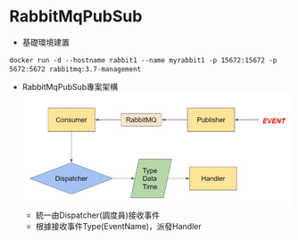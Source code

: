 # RabbitMqPubSub
* 基礎環境建置
```
docker run -d --hostname rabbit1 --name myrabbit1 -p 15672:15672 -p 5672:5672 rabbitmq:3.7-management
```
* RabbitMqPubSub專案架構
![](RabitMqPubSubModel.jpg)
    * 統一由Dispatcher(調度員)接收事件
    * 根據接收事件Type(EventName)，派發Handler